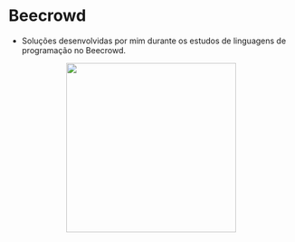 # Beecrowd

- Soluções desenvolvidas por mim durante os estudos de linguagens de programação no Beecrowd.

<div align="center">
  <a>
    <img height="300" width="300" src="https://i.giphy.com/media/v1.Y2lkPTc5MGI3NjExamRqbGlxdnNydGF2OHh2MXJ0b3M5eHM0dXB6NDY4bjV3MDNjODQwcyZlcD12MV9pbnRlcm5hbF9naWZfYnlfaWQmY3Q9Zw/Zap6W7a0uSBGHmzdNA/giphy.gif">
  </a>
</div>
